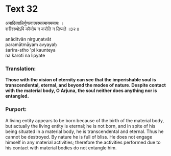# Text 32

अनादित्वान्निर्गुणत्वात्परमात्मायमव्ययः ।  
शरीरस्थोऽपि कौन्तेय न करोति न लिप्यते ॥३२॥

anāditvān nirguṇatvāt  
paramātmāyam avyayaḥ  
śarīra-stho 'pi kaunteya  
na karoti na lipyate



### Translation:

**Those with the vision of eternity can see that the imperishable soul is transcendental, eternal, and beyond the modes of nature. Despite contact with the material body, O Arjuna, the soul neither does anything nor is entangled.**

### Purport:

A living entity appears to be born because of the birth of the material body, but actually the living entity is eternal; he is not born, and in spite of his being situated in a material body, he is transcendental and eternal. Thus he cannot be destroyed. By nature he is full of bliss. He does not engage himself in any material activities; therefore the activities performed due to his contact with material bodies do not entangle him.